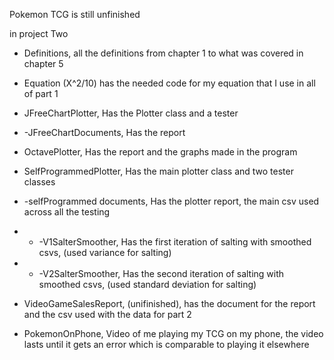 Pokemon TCG is still unfinished

in project Two
- Definitions, all the definitions from chapter 1 to what was covered in chapter 5
- Equation (X^2/10) has the needed code for my equation that I use in all of part 1
- JFreeChartPlotter, Has the Plotter class and a tester
- -JFreeChartDocuments, Has the report

- OctavePlotter, Has the report and the graphs made in the program
- SelfProgrammedPlotter, Has the main plotter class and two tester classes
- -selfProgrammed documents, Has the plotter report, the main csv used across all the testing
- - -V1SalterSmoother, Has the first iteration of salting with smoothed csvs, (used variance for salting)
- - -V2SalterSmoother, Has the second iteration of salting with smoothed csvs, (used standard deviation for salting)

- VideoGameSalesReport, (unifinished), has the document for the report and the csv used with the data for part 2

- PokemonOnPhone, Video of me playing my TCG on my phone, the video lasts until it gets an error which is comparable to playing it elsewhere
